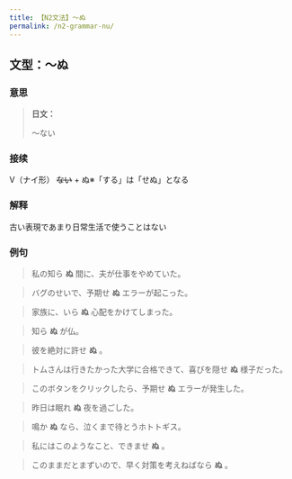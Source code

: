 ```yaml
---
title: 【N2文法】〜ぬ
permalink: /n2-grammar-nu/
---
```


## 文型：〜ぬ

### 意思

> **日文：**
> 
> 〜ない


### 接续

V（ナイ形） ~~ない~~ \+ ぬ※「する」は「せぬ」となる

### 解释

古い表現であまり日常生活で使うことはない

### 例句

> 私の知ら **ぬ** 間に、夫が仕事をやめていた。

> バグのせいで、予期せ **ぬ** エラーが起こった。

> 家族に、いら **ぬ** 心配をかけてしまった。

> 知ら **ぬ** が仏。

> 彼を絶対に許せ **ぬ** 。

> トムさんは行きたかった大学に合格できて、喜びを隠せ **ぬ** 様子だった。

> このボタンをクリックしたら、予期せ **ぬ** エラーが発生した。

> 昨日は眠れ **ぬ** 夜を過ごした。

> 鳴か **ぬ** なら、泣くまで待とうホトトギス。

> 私にはこのようなこと、できませ **ぬ** 。

> このままだとまずいので、早く対策を考えねばなら **ぬ** 。

